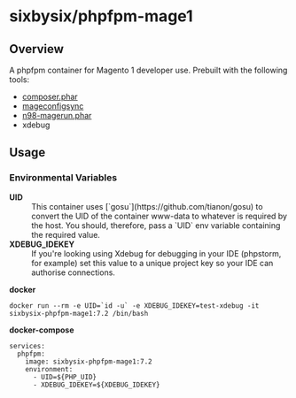 # sixbysix/phpfpm-mage1

## Overview
A phpfpm container for Magento 1 developer use. Prebuilt with the following tools:
- [composer.phar](https://getcomposer.org)
- [mageconfigsync](https://github.com/punkstar/mageconfigsync)
- [n98-magerun.phar](https://github.com/netz98/n98-magerun)
- xdebug

## Usage

### Environmental Variables
<dl>
  <dt><strong>UID</strong></dt>
  <dd>This container uses [`gosu`](https://github.com/tianon/gosu) to convert the UID of the container www-data to whatever is required by the host. You should, therefore, pass a `UID` env variable containing the required value.</dd>
  <dt><strong>XDEBUG_IDEKEY</strong></dt>
  <dd>If you're looking using Xdebug for debugging in your IDE (phpstorm, for example) set this value to a unique project key so your IDE can authorise connections.</dd>
</dl> 

**docker**
```
docker run --rm -e UID=`id -u` -e XDEBUG_IDEKEY=test-xdebug -it sixbysix-phpfpm-mage1:7.2 /bin/bash
```

**docker-compose**
```
services:
  phpfpm:
    image: sixbysix-phpfpm-mage1:7.2
    environment:
      - UID=${PHP_UID}
      - XDEBUG_IDEKEY=${XDEBUG_IDEKEY}
```

